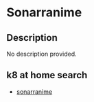 # Sonarranime

## Description

No description provided.

## k8 at home search

- [sonarranime](https://nanne.dev/k8s-at-home-search/#/sonarranime)

